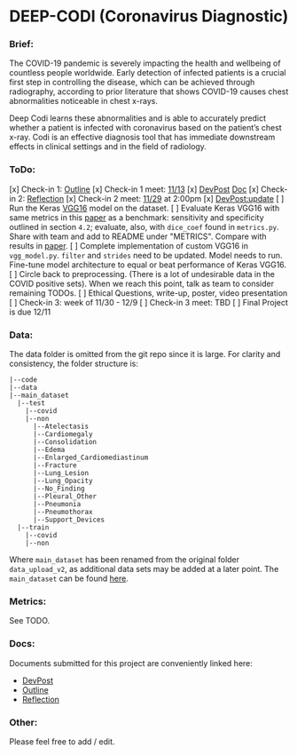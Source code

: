 # DEEP-CODI (Coronavirus Diagnostic)

### Brief:

The COVID-19 pandemic is severely impacting the health and wellbeing of countless people worldwide. Early detection of infected patients is a crucial first step in controlling the disease, which can be achieved through radiography, according to prior literature that shows COVID-19 causes chest abnormalities noticeable in chest x-rays.

Deep Codi learns these abnormalities and is able to accurately predict whether a patient is infected with coronavirus based on the patient’s chest x-ray. Codi is an effective diagnosis tool that has immediate downstream effects in clinical settings and in the field of radiology.


### ToDo:


[x] Check-in 1: [Outline](https://docs.google.com/document/d/1EEI7X_CQr9wfGwV87lb6Td_VjfkSVE8X5ixjkUxLoks/edit?usp=sharing)
[x] Check-in 1 meet: [11/13](https://brown.zoom.us/j/93398220099) 
[x] [DevPost](https://devpost.com/software/deep-codi-coronavirus-diagnostic?ref_content=user-portfolio&ref_feature=in_progress) [Doc](https://docs.google.com/document/d/1pEfH5XO0vVeSNIsXb7nF0oSin3lQ7R1HJtsL51iGaN0/edit)
[x] Check-in 2: [Reflection](https://docs.google.com/document/d/1cysJC3PYWxQsm3N-E76wBlRUhUhj_eQgIkaq2fx0ai8/edit?usp=sharing)
[x] Check-in 2 meet: [11/29](https://brown.zoom.us/j/98971593330) at 2:00pm
[x] [DevPost:update](https://devpost.com/software/deep-codi-coronavirus-diagnostic#updates)
[ ] Run the Keras [VGG16](https://keras.io/api/applications/vgg/#vgg16-function) model on the dataset. 
[ ] Evaluate Keras VGG16 with same metrics in this [paper](https://arxiv.org/pdf/2004.09363.pdf) as a benchmark: sensitivity and specificity outlined in section `4.2`; evaluate, also, with `dice_coef` found in `metrics.py`. Share with team and add to README under "METRICS". Compare with results in [paper](https://arxiv.org/pdf/2004.09363.pdf).
[ ] Complete implementation of custom VGG16 in `vgg_model.py`. `filter` and `strides` need to be updated. Model needs to run. Fine-tune model architecture to equal or beat performance of Keras VGG16.
[ ] Circle back to preprocessing. (There is a lot of undesirable data in the COVID positive sets). When we reach this point, talk as team to consider remaining TODOs.
[ ] Ethical Questions, write-up, poster, video presentation
[ ] Check-in 3: week of 11/30 - 12/9
[ ] Check-in 3 meet: TBD
[ ] Final Project is due 12/11


### Data:

The data folder is omitted from the git repo since it is large. For clarity and consistency, the folder structure is:

```
|--code
|--data
|--main_dataset
  |--test
    |--covid
    |--non
      |--Atelectasis
      |--Cardiomegaly
      |--Consolidation
      |--Edema
      |--Enlarged_Cardiomediastinum
      |--Fracture
      |--Lung_Lesion
      |--Lung_Opacity
      |--No_Finding
      |--Pleural_Other
      |--Pneumonia
      |--Pneumothorax
      |--Support_Devices
  |--train
    |--covid
    |--non
```

Where `main_dataset` has been renamed from the original folder `data_upload_v2`, as additional data sets may be added at a later point.
The `main_dataset` can be found [here](https://github.com/shervinmin/DeepCovid/tree/master/data).


### Metrics:

See TODO.

### Docs:

Documents submitted for this project are conveniently linked here:
* [DevPost](https://devpost.com/software/deep-codi-coronavirus-diagnostic)
* [Outline](https://docs.google.com/document/d/1EEI7X_CQr9wfGwV87lb6Td_VjfkSVE8X5ixjkUxLoks/edit?usp=sharing)
* [Reflection](https://docs.google.com/document/d/1cysJC3PYWxQsm3N-E76wBlRUhUhj_eQgIkaq2fx0ai8/edit?usp=sharing)

### Other:

Please feel free to add / edit.